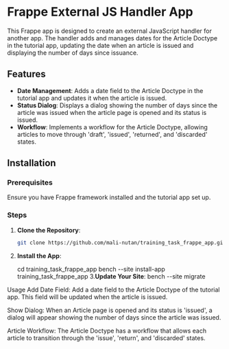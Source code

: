 # Frappe External JS Handler App

This Frappe app is designed to create an external JavaScript handler for another app. The handler adds and manages dates for the Article Doctype in the tutorial app, updating the date when an article is issued and displaying the number of days since issuance.

## Features

- **Date Management**: Adds a date field to the Article Doctype in the tutorial app and updates it when the article is issued.
- **Status Dialog**: Displays a dialog showing the number of days since the article was issued when the article page is opened and its status is issued.
- **Workflow**: Implements a workflow for the Article Doctype, allowing articles to move through 'draft', 'issued', 'returned', and 'discarded' states.

## Installation

### Prerequisites

Ensure you have Frappe framework installed and the tutorial app set up.

### Steps

1. **Clone the Repository**:
   ```bash
   git clone https://github.com/mali-nutan/training_task_frappe_app.git

2. **Install the App**:

   cd training_task_frappe_app
   bench --site <site-name> install-app training_task_frappe_app
3.**Update Your Site**:
   bench --site <site-name> migrate

Usage
Add Date Field: Add a date field to the Article Doctype of the tutorial app. This field will be updated when the article is issued.

Show Dialog: When an Article page is opened and its status is 'issued', a dialog will appear showing the number of days since the article was issued.

Article Workflow: The Article Doctype has a workflow that allows each article to transition through the 'issue', 'return', and 'discarded' states.

